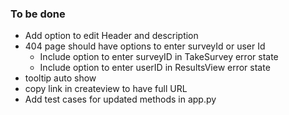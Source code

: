 ### To be done

- Add option to edit Header and description
- 404 page should have options to enter surveyId or user Id
    - Include option to enter surveyID in TakeSurvey error state
    - Include option to enter userID in ResultsView error state
- tooltip auto show
- copy link in createview to have full URL
- Add test cases for updated methods in app.py